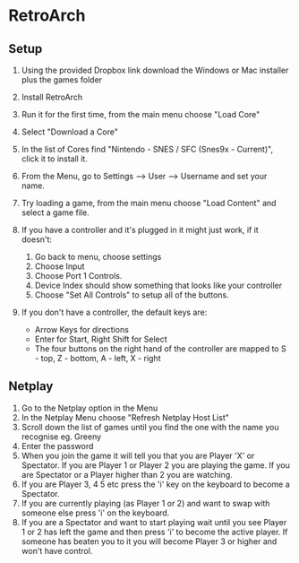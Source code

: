 # RetroArch 

## Setup

1. Using the provided Dropbox link download the Windows or Mac installer plus the games folder
2. Install RetroArch
3. Run it for the first time, from the main menu choose "Load Core"
4. Select "Download a Core"
5. In the list of Cores find "Nintendo - SNES / SFC (Snes9x - Current)", click it to install it.
6. From the Menu, go to Settings --> User --> Username and set your name.
7. Try loading a game, from the main menu choose "Load Content" and select a game file.
8. If you have a controller and it's plugged in it might just work, if it doesn't:  
    1. Go back to menu, choose settings
    2. Choose Input
    3. Choose Port 1 Controls.
    4. Device Index should show something that looks like your controller
    5. Choose "Set All Controls" to setup all of the buttons.
    
9. If you don't have a controller, the default keys are:
    
    * Arrow Keys for directions
    * Enter for Start, Right Shift for Select
    * The four buttons on the right hand of the controller are mapped to S - top, Z - bottom, A - left, X - right
    
## Netplay

1. Go to the Netplay option in the Menu
2. In the Netplay Menu choose "Refresh Netplay Host List"
3. Scroll down the list of games until you find the one with the name you recognise eg. Greeny
4. Enter the password
5. When you join the game it will tell you that you are Player 'X' or Spectator. If you are Player 1 or Player 2 you are playing the game. If you are Spectator or a Player higher than 2 you are watching. 
6. If you are Player 3, 4 5 etc press the 'i' key on the keyboard to become a Spectator.
7. If you are currently playing (as Player 1 or 2) and want to swap with someone else press 'i' on the keyboard.
8. If you are a Spectator and want to start playing wait until you see Player 1 or 2 has left the game and then press 'i' to become the active player. If someone has beaten you to it you will become Player 3 or higher and won't have control.


